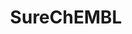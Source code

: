 ---
bigquery: https://console.cloud.google.com/bigquery?p=patents-public-data&d=ebi_surechembl&page=dataset
citation: '“SureChEMBL” by the European Bioinformatics Institute (EMBL-EBI), used
  under CC BY-SA 3.0. G. Papadatos, M. Davies, N. Dedman, J. Chambers, A. Gaulton,
  J. Siddle, R. Koks, S. A. Irvine, J. Pettersson, N. Goncharoff, A. Hersey, J. P.
  Overington (2016). SureChEMBL: a large-scale, chemically annotated patent document
  database. Nucleic Acids Research Database Issue, 44, D1220-D1228, DOI:10.1093/nar/gkv1253,
  PMID:26582922.'
contributors: G. Papadatos, M. Davies, N. Dedman, J. Chambers, A. Gaulton, J. Siddle,
  R. Koks, S. A. Irvine, J. Pettersson, N. Goncharoff, A. Hersey, J. P. Overington
cost: None
description: 'SureChEMBL is a publicly available large-scale resource containing compounds
  extracted from the full text, images and attachments of patent documents. The data
  are extracted from the patent literature according to an automated text and image-mining
  pipeline on a daily basis. SureChEMBL provides access to a previously unavailable,
  open and timely set of annotated compound-patent associations, complemented with
  sophisticated combined structure and keyword-based search capabilities against the
  compound repository and patent document corpus. Currently, the database contains
  17 million compounds extracted from 14 million patent documents. '
documentation: http://chembl.blogspot.com/
doi: https://doi.org/10.1093/nar/gkv1253
last_edit: Mon, 04 Apr 2022 19:05:20 GMT
location: https://www.surechembl.org/search/
maintained_by: EMBL-EBI, an outstation of European Molecular Biology Laboratory
schema_fields: '[''schembl_id'', ''publication_date'', ''corpus_frequency'', ''inchi_key'',
  ''smiles'', ''publication_number'', ''field_frequency'', ''field'', ''patent_id'']'
shortname: surechembl
tags:
- biotechnology
- health
- chemical
- bioinformatics
- medical
terms_of_use: https://www.surechembl.org/terms/
title: SureChEMBL
uuid: 8c2b2faf-df08-45f9-9ad1-ddf3ca722b12
---